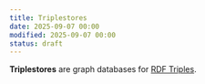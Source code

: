 ```yaml
---
title: Triplestores
date: 2025-09-07 00:00
modified: 2025-09-07 00:00
status: draft
---
```


**Triplestores** are graph databases for [RDF Triples](rdf-triples.md).